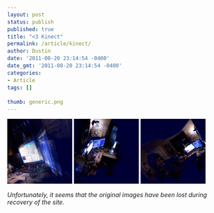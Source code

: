 ```yaml
---
layout: post
status: publish
published: true
title: "<3 Kinect"
permalink: /article/kinect/
author: Dustin
date: '2011-08-20 23:14:54 -0400'
date_gmt: '2011-08-20 23:14:54 -0400'
categories:
- Article
tags: []

thumb: generic.png
---
```


![Kinect Capture 1](/assets/img/blog/kinect/image1.png)
![Kinect Capture 2](/assets/img/blog/kinect/image2.png)
![Kinect Capture 3](/assets/img/blog/kinect/image3.png)

_Unfortunately, it seems that the original images have been lost during recovery
of the site._

